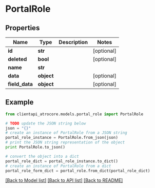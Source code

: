 # PortalRole


## Properties
Name | Type | Description | Notes
------------ | ------------- | ------------- | -------------
**id** | **str** |  | [optional] 
**deleted** | **bool** |  | [optional] 
**name** | **str** |  | 
**data** | **object** |  | [optional] 
**field_data** | **object** |  | [optional] 

## Example

```python
from clientapi_atrocore.models.portal_role import PortalRole

# TODO update the JSON string below
json = "{}"
# create an instance of PortalRole from a JSON string
portal_role_instance = PortalRole.from_json(json)
# print the JSON string representation of the object
print PortalRole.to_json()

# convert the object into a dict
portal_role_dict = portal_role_instance.to_dict()
# create an instance of PortalRole from a dict
portal_role_form_dict = portal_role.from_dict(portal_role_dict)
```
[[Back to Model list]](../README.md#documentation-for-models) [[Back to API list]](../README.md#documentation-for-api-endpoints) [[Back to README]](../README.md)


